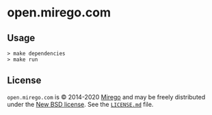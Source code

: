 # open.mirego.com

## Usage

```shell
> make dependencies
> make run
```

## License

`open.mirego.com` is © 2014-2020 [Mirego](https://www.mirego.com) and may be freely
distributed under the [New BSD license](http://opensource.org/licenses/BSD-3-Clause).
See the [`LICENSE.md`](https://github.com/mirego/mirego-open-web/blob/main/LICENSE.md) file.
